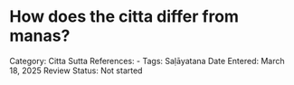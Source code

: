 # How does the citta differ from manas?

Category: Citta
Sutta References: -
Tags: Saḷāyatana
Date Entered: March 18, 2025
Review Status: Not started